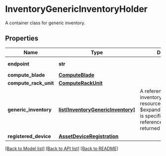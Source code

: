 # InventoryGenericInventoryHolder

A container class for generic inventory. 
## Properties
Name | Type | Description | Notes
------------ | ------------- | ------------- | -------------
**endpoint** | **str** |  | [optional] [readonly] 
**compute_blade** | [**ComputeBlade**](.md) |  | [optional] 
**compute_rack_unit** | [**ComputeRackUnit**](.md) |  | [optional] 
**generic_inventory** | [**list[InventoryGenericInventory]**](InventoryGenericInventory.md) | A reference to a inventoryGenericInventory resource. When the $expand query parameter is specified, the referenced resource is returned inline.  | [optional] [readonly] 
**registered_device** | [**AssetDeviceRegistration**](.md) |  | [optional] 

[[Back to Model list]](../README.md#documentation-for-models) [[Back to API list]](../README.md#documentation-for-api-endpoints) [[Back to README]](../README.md)


